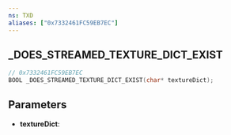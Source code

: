 ```yaml
---
ns: TXD
aliases: ["0x7332461FC59EB7EC"]
---
```

## _DOES_STREAMED_TEXTURE_DICT_EXIST

```c
// 0x7332461FC59EB7EC
BOOL _DOES_STREAMED_TEXTURE_DICT_EXIST(char* textureDict);
```

## Parameters
* **textureDict**:
